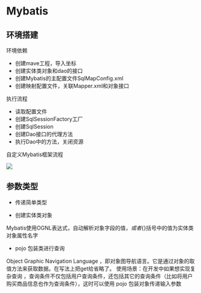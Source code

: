 # Mybatis

## 环境搭建

环境依赖
- 创建mave工程，导入坐标
- 创建实体类对象和dao的接口
- 创建Mybatis的主配置文件SqlMapConfig.xml
- 创建映射配置文件，关联Mapper.xml和对象接口

执行流程
- 读取配置文件
- 创建SqlSessionFactory工厂
- 创建SqlSession
- 创建Dao接口的代理方法
- 执行Dao中的方法，关闭资源

自定义Mybatis框架流程

![](https://img-blog.csdnimg.cn/20200127102223857.png?x-oss-process=image/watermark,type_ZmFuZ3poZW5naGVpdGk,shadow_10,text_aHR0cHM6Ly9ibG9nLmNzZG4ubmV0L2ExMDkyODgyNTgw,size_16,color_FFFFFF,t_70#pic_center)



## 参数类型

- 传递简单类型


- 创建实体类对象

Mybatis使用OGNL表达式，自动解析对象字段的值，${}或者${}括号中的值为实体类对象属性名字

- pojo 包装类进行查询

Object Graphic Navigation Language ，即对象图导航语言。它是通过对象的取值方法来获取数据。在写法上把get给省略了。
使用场景：在开发中如果想实现复杂查询 ，查询条件不仅包括用户查询条件，还包括其它的查询条件（比如将用户购买商品信息也作为查询条件），这时可以使用 pojo 包装对象传递输入参数